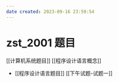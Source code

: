 ```yaml
---
date created: 2023-09-16 23:59:54
---
```

# zst_2001 题目
[[计算机系统题目]]
[[程序设计语言概念]]
- [[程序设计语言题目]]
[[下午试题-试题一]]
